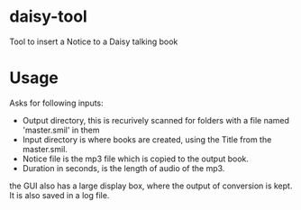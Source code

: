 # daisy-tool

Tool to insert a Notice to a Daisy talking book


# Usage

  Asks for following inputs:
  * Output directory, this is recurively scanned for folders with a file named 'master.smil' in them
  * Input directory is where books are created, using the Title from the master.smil.
  * Notice file is the mp3 file which is copied to the output book.
  * Duration in seconds, is the length of audio of the mp3.

  the GUI also has a large display box, where the output of conversion is kept.
  It is also saved in a log file.


	

